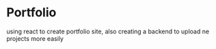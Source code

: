 # Portfolio
using react to create portfolio site, also creating a backend to upload ne projects more easily